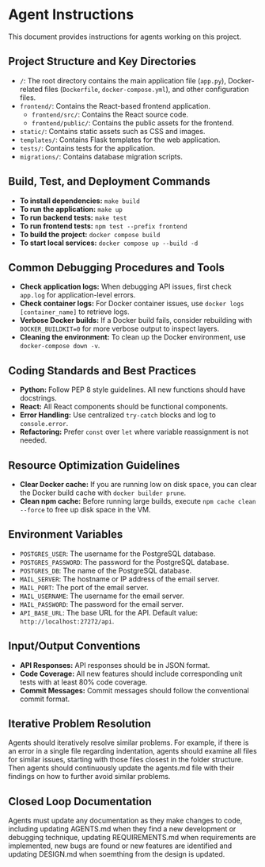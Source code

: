 # Agent Instructions

This document provides instructions for agents working on this project.

## Project Structure and Key Directories

*   `/`: The root directory contains the main application file (`app.py`), Docker-related files (`Dockerfile`, `docker-compose.yml`), and other configuration files.
*   `frontend/`: Contains the React-based frontend application.
    *   `frontend/src/`: Contains the React source code.
    *   `frontend/public/`: Contains the public assets for the frontend.
*   `static/`: Contains static assets such as CSS and images.
*   `templates/`: Contains Flask templates for the web application.
*   `tests/`: Contains tests for the application.
*   `migrations/`: Contains database migration scripts.

## Build, Test, and Deployment Commands

*   **To install dependencies:** `make build`
*   **To run the application:** `make up`
*   **To run backend tests:** `make test`
*   **To run frontend tests:** `npm test --prefix frontend`
*   **To build the project:** `docker compose build`
*   **To start local services:** `docker compose up --build -d`

## Common Debugging Procedures and Tools

*   **Check application logs:** When debugging API issues, first check `app.log` for application-level errors.
*   **Check container logs:** For Docker container issues, use `docker logs [container_name]` to retrieve logs.
*   **Verbose Docker builds:** If a Docker build fails, consider rebuilding with `DOCKER_BUILDKIT=0` for more verbose output to inspect layers.
*   **Cleaning the environment:** To clean up the Docker environment, use `docker-compose down -v`.

## Coding Standards and Best Practices

*   **Python:** Follow PEP 8 style guidelines. All new functions should have docstrings.
*   **React:** All React components should be functional components.
*   **Error Handling:** Use centralized `try-catch` blocks and log to `console.error`.
*   **Refactoring:** Prefer `const` over `let` where variable reassignment is not needed.

## Resource Optimization Guidelines

*   **Clear Docker cache:** If you are running low on disk space, you can clear the Docker build cache with `docker builder prune`.
*   **Clean npm cache:** Before running large builds, execute `npm cache clean --force` to free up disk space in the VM.

## Environment Variables

*   `POSTGRES_USER`: The username for the PostgreSQL database.
*   `POSTGRES_PASSWORD`: The password for the PostgreSQL database.
*   `POSTGRES_DB`: The name of the PostgreSQL database.
*   `MAIL_SERVER`: The hostname or IP address of the email server.
*   `MAIL_PORT`: The port of the email server.
*   `MAIL_USERNAME`: The username for the email server.
*   `MAIL_PASSWORD`: The password for the email server.
*   `API_BASE_URL`: The base URL for the API. Default value: `http://localhost:27272/api`.

## Input/Output Conventions

*   **API Responses:** API responses should be in JSON format.
*   **Code Coverage:** All new features should include corresponding unit tests with at least 80% code coverage.
*   **Commit Messages:** Commit messages should follow the conventional commit format.

## Iterative Problem Resolution

Agents should iteratively resolve similar problems. For example, if there is an error in a single file regarding indentation, agents should examine all files for similar issues, starting with those files closest in the folder structure. Then agents should continuously update the agents.md file with their findings on how to further avoid similar problems.

## Closed Loop Documentation

Agents must update any documentation as they make changes to code, including updating AGENTS.md when they find a new development or debugging technique, updating REQUIREMENTS.md when requirements are implemented, new bugs are found or new features are identified and updating DESIGN.md when soemthing from the design is updated.  
